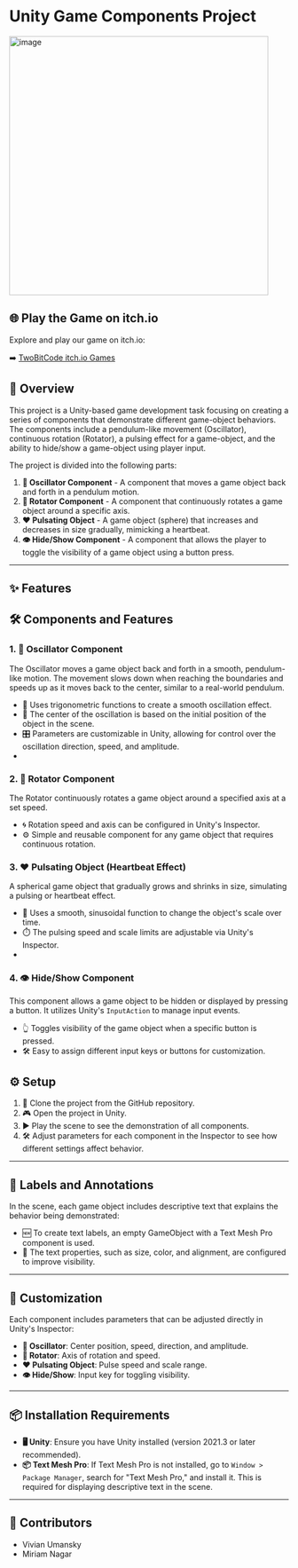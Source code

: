 # **Unity Game Components Project**


<img width="467" alt="image" src="https://github.com/user-attachments/assets/dbebe49e-54ee-4811-9276-205b4752708a">



## **🌐 Play the Game on itch.io**
Explore and play our game on itch.io:

➡️ [TwoBitCode itch.io Games](https://twobitcode.itch.io/components) 


## **📖 Overview**
This project is a Unity-based game development task focusing on creating a series of components that demonstrate different game-object behaviors. The components include a pendulum-like movement (Oscillator), continuous rotation (Rotator), a pulsing effect for a game-object, and the ability to hide/show a game-object using player input.

The project is divided into the following parts:

1. **🔄 Oscillator Component** - A component that moves a game object back and forth in a pendulum motion.
2. **🔁 Rotator Component** - A component that continuously rotates a game object around a specific axis.
3. **❤️ Pulsating Object** - A game object (sphere) that increases and decreases in size gradually, mimicking a heartbeat.
4. **👁️ Hide/Show Component** - A component that allows the player to toggle the visibility of a game object using a button press.

---

## **✨ Features**
## 🛠️ Components and Features

### 1. 🔄 Oscillator Component
The Oscillator moves a game object back and forth in a smooth, pendulum-like motion. The movement slows down when reaching the boundaries and speeds up as it moves back to the center, similar to a real-world pendulum. 
- 📐 Uses trigonometric functions to create a smooth oscillation effect.
- 🎯 The center of the oscillation is based on the initial position of the object in the scene.
- 🎛️ Parameters are customizable in Unity, allowing for control over the oscillation direction, speed, and amplitude.
- 
### 2. 🔁 Rotator Component
The Rotator continuously rotates a game object around a specified axis at a set speed.
- 🌀 Rotation speed and axis can be configured in Unity's Inspector.
- ⚙️ Simple and reusable component for any game object that requires continuous rotation.

### 3. ❤️ Pulsating Object (Heartbeat Effect)
A spherical game object that gradually grows and shrinks in size, simulating a pulsing or heartbeat effect.
- 📏 Uses a smooth, sinusoidal function to change the object's scale over time.
- ⏱️ The pulsing speed and scale limits are adjustable via Unity's Inspector.
- 
### 4. 👁️ Hide/Show Component
This component allows a game object to be hidden or displayed by pressing a button. It utilizes Unity's `InputAction` to manage input events.
- 👆 Toggles visibility of the game object when a specific button is pressed.
- 🛠️ Easy to assign different input keys or buttons for customization.


## **⚙️ Setup**
1. 📝 Clone the project from the GitHub repository.
2. 🎮 Open the project in Unity.
3. ▶️ Play the scene to see the demonstration of all components.
4. 🛠️ Adjust parameters for each component in the Inspector to see how different settings affect behavior.

---

## 📝 Labels and Annotations
In the scene, each game object includes descriptive text that explains the behavior being demonstrated:
- 🆕 To create text labels, an empty GameObject with a Text Mesh Pro component is used.
- 🎨 The text properties, such as size, color, and alignment, are configured to improve visibility.

---

## **🎨 Customization**
Each component includes parameters that can be adjusted directly in Unity's Inspector:
- **🔄 Oscillator**: Center position, speed, direction, and amplitude.
- **🔁 Rotator**: Axis of rotation and speed.
- **❤️ Pulsating Object**: Pulse speed and scale range.
- **👁️ Hide/Show**: Input key for toggling visibility.

---

## 📦 Installation Requirements
- **🖥️ Unity**: Ensure you have Unity installed (version 2021.3 or later recommended).
- **📦 Text Mesh Pro**: If Text Mesh Pro is not installed, go to `Window > Package Manager`, search for "Text Mesh Pro," and install it. This is required for displaying descriptive text in the scene.
---


## **🌟 Contributors**
- Vivian Umansky
- Miriam Nagar
